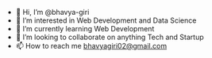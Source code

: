 - 👋 Hi, I’m @bhavya-giri
- 👀 I’m interested in Web Development and Data Science
- 🌱 I’m currently learning Web Development 
- 💞️ I’m looking to collaborate on anything Tech and Startup
- 📫 How to reach me bhavyagiri02@gmail.com

<!---
bhavya-giri/bhavya-giri is a ✨ special ✨ repository because its `README.md` (this file) appears on your GitHub profile.
You can click the Preview link to take a look at your changes.
--->
